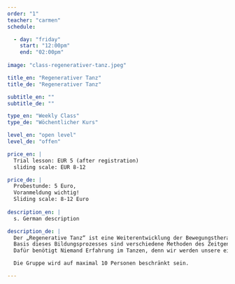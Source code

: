 ```yaml
---
order: "1"
teacher: "carmen"
schedule:

  - day: "friday"
    start: "12:00pm"
    end: "02:00pm"
    
image: "class-regenerativer-tanz.jpeg"

title_en: "Regenerativer Tanz"
title_de: "Regenerativer Tanz"

subtitle_en: ""
subtitle_de: ""

type_en: "Weekly Class"
type_de: "Wöchentlicher Kurs"

level_en: "open level"
level_de: "offen"

price_en: |
  Trial lesson: EUR 5 (after registration)
  sliding scale: EUR 8-12

price_de: |
  Probestunde: 5 Euro, 
  Voranmeldung wichtig!  
  Sliding scale: 8-12 Euro
  
description_en: |
  s. German description

description_de: |
  Der „Regenerative Tanz“ ist eine Weiterentwicklung der Bewegungstherapie. Durch die Mittel des Tanzes und anderer kreativer Anwendungen innerhalb der Gruppe, wird ein Prozess gestartet, der das eigene Körperbewusstsein ausbildet und die regenerativen Kräfte des Körpers und des Geistes aktiviert.  
  Basis dieses Bildungsprozesses sind verschiedene Methoden des Zeitgenössischen Tanzes und der Tanztherapie. In den gemeinsamen Stunden werden wir einen Raum der Geborgenheit schaffen, frei von Ängsten und Blockaden die uns daran hindern uns auszudrücken und uns durch diese Selbsterfahrung mit unserem Körper und Geist zu verbinden.  
  Dafür benötigt Niemand Erfahrung im Tanzen, denn wir werden unsere eigene authentische Art uns zu bewegen finden. Aber auch erfahrenen Tänzern hilft der Kurs die eigene Psyche weiter zu entschlüsseln und das eigene Körperbewusstsein besser zu nutzen.  

  Die Gruppe wird auf maximal 10 Personen beschränkt sein.

---
```


